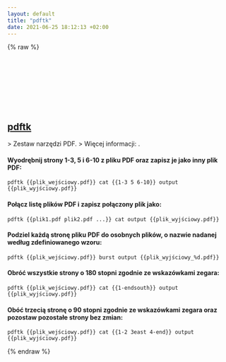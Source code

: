 ```yaml
---
layout: default
title: "pdftk"
date: 2021-06-25 18:12:13 +02:00
---
```

{% raw %}
<h2 id="pdftk">
  <a href="/pl/common/pdftk.html">pdftk</a> <a href="#pdftk"><svg class="icon">
    <use href="/assets/images/unicode_sprite.svg#link" />
  </svg></a>
</h2>
> Zestaw narzędzi PDF.
> Więcej informacji: <https://www.pdflabs.com/tools/pdftk-the-pdf-toolkit>.

#### Wyodrębnij strony 1-3, 5 i 6-10 z pliku PDF oraz zapisz je jako inny plik PDF:
```shell
pdftk {{plik_wejściowy.pdf}} cat {{1-3 5 6-10}} output {{plik_wyjściowy.pdf}}
```
#### Połącz listę plików PDF i zapisz połączony plik jako:
```shell
pdftk {{plik1.pdf plik2.pdf ...}} cat output {{plik_wyjściowy.pdf}}
```
#### Podziel każdą stronę pliku PDF do osobnych plików, o nazwie nadanej według zdefiniowanego wzoru:
```shell
pdftk {{plik_wejściowy.pdf}} burst output {{plik_wyjściowy_%d.pdf}}
```
#### Obróć wszystkie strony o 180 stopni zgodnie ze wskazówkami zegara:
```shell
pdftk {{plik_wejściowy.pdf}} cat {{1-endsouth}} output {{plik_wyjściowy.pdf}}
```
#### Obóć trzecią stronę o 90 stopni zgodnie ze wskazówkami zegara oraz pozostaw pozostałe strony bez zmian:
```shell
pdftk {{plik_wejściowy.pdf}} cat {{1-2 3east 4-end}} output {{plik_wyjściowy.pdf}}
```
{% endraw %}